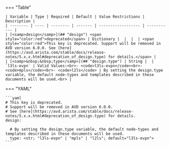 <!--
  ~ Copyright (c) 2024 Arista Networks, Inc.
  ~ Use of this source code is governed by the Apache License 2.0
  ~ that can be found in the LICENSE file.
  -->
=== "Table"

    | Variable | Type | Required | Default | Value Restrictions | Description |
    | -------- | ---- | -------- | ------- | ------------------ | ----------- |
    | [<samp>design</samp>](## "design") <span style="color:red">deprecated</span> | Dictionary |  |  |  | <span style="color:red">This key is deprecated. Support will be removed in AVD version 6.0.0. See [here](https://avd.arista.com/stable/docs/release-notes/5.x.x.html#deprecation_of_design.type) for details.</span> |
    | [<samp>&nbsp;&nbsp;type</samp>](## "design.type") | String |  | `l3ls-evpn` | Valid Values:<br>- <code>l3ls-evpn</code><br>- <code>mpls</code><br>- <code>l2ls</code> | By setting the design.type variable, the default node-types and templates described in these documents will be used.<br> |

=== "YAML"

    ```yaml
    # This key is deprecated.
    # Support will be removed in AVD version 6.0.0.
    # See [here](https://avd.arista.com/stable/docs/release-notes/5.x.x.html#deprecation_of_design.type) for details.
    design:

      # By setting the design.type variable, the default node-types and templates described in these documents will be used.
      type: <str; "l3ls-evpn" | "mpls" | "l2ls"; default="l3ls-evpn">
    ```
